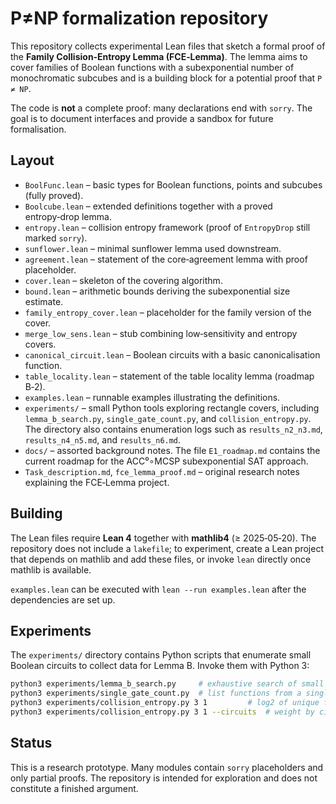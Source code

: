 # P≠NP formalization repository

This repository collects experimental Lean files that sketch a formal proof of the **Family Collision‑Entropy Lemma (FCE‑Lemma)**.  The lemma aims to cover families of Boolean functions with a subexponential number of monochromatic subcubes and is a building block for a potential proof that `P ≠ NP`.

The code is **not** a complete proof: many declarations end with `sorry`.  The goal is to document interfaces and provide a sandbox for future formalisation.

## Layout

* `BoolFunc.lean` – basic types for Boolean functions, points and subcubes (fully proved).
* `Boolcube.lean` – extended definitions together with a proved entropy‑drop lemma.
* `entropy.lean` – collision entropy framework (proof of `EntropyDrop` still marked `sorry`).
* `sunflower.lean` – minimal sunflower lemma used downstream.
* `agreement.lean` – statement of the core‑agreement lemma with proof placeholder.
* `cover.lean` – skeleton of the covering algorithm.
* `bound.lean` – arithmetic bounds deriving the subexponential size estimate.
* `family_entropy_cover.lean` – placeholder for the family version of the cover.
* `merge_low_sens.lean` – stub combining low‑sensitivity and entropy covers.
* `canonical_circuit.lean` – Boolean circuits with a basic canonicalisation function.
* `table_locality.lean` – statement of the table locality lemma (roadmap B‑2).
* `examples.lean` – runnable examples illustrating the definitions.
* `experiments/` – small Python tools exploring rectangle covers, including
  `lemma_b_search.py`, `single_gate_count.py`, and `collision_entropy.py`.
  The directory also contains enumeration logs such as
  `results_n2_n3.md`, `results_n4_n5.md`, and `results_n6.md`.
* `docs/` – assorted background notes.  The file `E1_roadmap.md` contains the current roadmap for the ACC⁰∘MCSP subexponential SAT approach.
* `Task_description.md`, `fce_lemma_proof.md` – original research notes explaining the FCE‑Lemma project.

## Building

The Lean files require **Lean 4** together with **mathlib4** (≥ 2025‑05‑20).  The repository does not include a `lakefile`; to experiment, create a Lean project that depends on mathlib and add these files, or invoke `lean` directly once mathlib is available.

`examples.lean` can be executed with `lean --run examples.lean` after the dependencies are set up.

## Experiments

The `experiments/` directory contains Python scripts that enumerate small
Boolean circuits to collect data for Lemma B.  Invoke them with Python 3:

```bash
python3 experiments/lemma_b_search.py     # exhaustive search of small circuits
python3 experiments/single_gate_count.py  # list functions from a single gate
python3 experiments/collision_entropy.py 3 1         # log2 of unique functions
python3 experiments/collision_entropy.py 3 1 --circuits  # weight by circuit count
```

## Status

This is a research prototype.  Many modules contain `sorry` placeholders and only partial proofs.  The repository is intended for exploration and does not constitute a finished argument.
